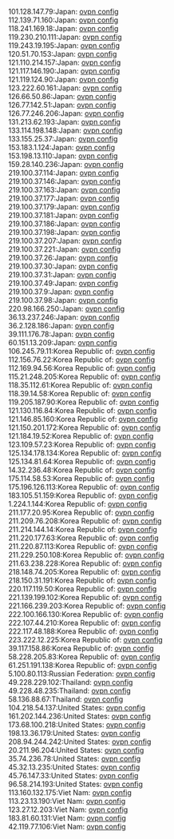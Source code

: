 101.128.147.79:Japan: [ovpn config](vpn/101_128_147_79.ovpn)  
112.139.71.160:Japan: [ovpn config](vpn/112_139_71_160.ovpn)  
118.241.169.18:Japan: [ovpn config](vpn/118_241_169_18.ovpn)  
119.230.210.111:Japan: [ovpn config](vpn/119_230_210_111.ovpn)  
119.243.19.195:Japan: [ovpn config](vpn/119_243_19_195.ovpn)  
120.51.70.153:Japan: [ovpn config](vpn/120_51_70_153.ovpn)  
121.110.214.157:Japan: [ovpn config](vpn/121_110_214_157.ovpn)  
121.117.146.190:Japan: [ovpn config](vpn/121_117_146_190.ovpn)  
121.119.124.90:Japan: [ovpn config](vpn/121_119_124_90.ovpn)  
123.222.60.161:Japan: [ovpn config](vpn/123_222_60_161.ovpn)  
126.66.50.86:Japan: [ovpn config](vpn/126_66_50_86.ovpn)  
126.77.142.51:Japan: [ovpn config](vpn/126_77_142_51.ovpn)  
126.77.246.206:Japan: [ovpn config](vpn/126_77_246_206.ovpn)  
131.213.62.193:Japan: [ovpn config](vpn/131_213_62_193.ovpn)  
133.114.198.148:Japan: [ovpn config](vpn/133_114_198_148.ovpn)  
133.155.25.37:Japan: [ovpn config](vpn/133_155_25_37.ovpn)  
153.183.1.124:Japan: [ovpn config](vpn/153_183_1_124.ovpn)  
153.198.13.110:Japan: [ovpn config](vpn/153_198_13_110.ovpn)  
159.28.140.236:Japan: [ovpn config](vpn/159_28_140_236.ovpn)  
219.100.37.114:Japan: [ovpn config](vpn/219_100_37_114.ovpn)  
219.100.37.146:Japan: [ovpn config](vpn/219_100_37_146.ovpn)  
219.100.37.163:Japan: [ovpn config](vpn/219_100_37_163.ovpn)  
219.100.37.177:Japan: [ovpn config](vpn/219_100_37_177.ovpn)  
219.100.37.179:Japan: [ovpn config](vpn/219_100_37_179.ovpn)  
219.100.37.181:Japan: [ovpn config](vpn/219_100_37_181.ovpn)  
219.100.37.186:Japan: [ovpn config](vpn/219_100_37_186.ovpn)  
219.100.37.198:Japan: [ovpn config](vpn/219_100_37_198.ovpn)  
219.100.37.207:Japan: [ovpn config](vpn/219_100_37_207.ovpn)  
219.100.37.221:Japan: [ovpn config](vpn/219_100_37_221.ovpn)  
219.100.37.26:Japan: [ovpn config](vpn/219_100_37_26.ovpn)  
219.100.37.30:Japan: [ovpn config](vpn/219_100_37_30.ovpn)  
219.100.37.31:Japan: [ovpn config](vpn/219_100_37_31.ovpn)  
219.100.37.49:Japan: [ovpn config](vpn/219_100_37_49.ovpn)  
219.100.37.9:Japan: [ovpn config](vpn/219_100_37_9.ovpn)  
219.100.37.98:Japan: [ovpn config](vpn/219_100_37_98.ovpn)  
220.98.166.250:Japan: [ovpn config](vpn/220_98_166_250.ovpn)  
36.13.237.246:Japan: [ovpn config](vpn/36_13_237_246.ovpn)  
36.2.128.186:Japan: [ovpn config](vpn/36_2_128_186.ovpn)  
39.111.176.78:Japan: [ovpn config](vpn/39_111_176_78.ovpn)  
60.151.13.209:Japan: [ovpn config](vpn/60_151_13_209.ovpn)  
106.245.79.11:Korea Republic of: [ovpn config](vpn/106_245_79_11.ovpn)  
112.156.76.22:Korea Republic of: [ovpn config](vpn/112_156_76_22.ovpn)  
112.169.94.56:Korea Republic of: [ovpn config](vpn/112_169_94_56.ovpn)  
115.21.248.205:Korea Republic of: [ovpn config](vpn/115_21_248_205.ovpn)  
118.35.112.61:Korea Republic of: [ovpn config](vpn/118_35_112_61.ovpn)  
118.39.14.58:Korea Republic of: [ovpn config](vpn/118_39_14_58.ovpn)  
119.205.187.90:Korea Republic of: [ovpn config](vpn/119_205_187_90.ovpn)  
121.130.116.84:Korea Republic of: [ovpn config](vpn/121_130_116_84.ovpn)  
121.146.85.160:Korea Republic of: [ovpn config](vpn/121_146_85_160.ovpn)  
121.150.201.172:Korea Republic of: [ovpn config](vpn/121_150_201_172.ovpn)  
121.184.19.52:Korea Republic of: [ovpn config](vpn/121_184_19_52.ovpn)  
123.109.57.23:Korea Republic of: [ovpn config](vpn/123_109_57_23.ovpn)  
125.134.178.134:Korea Republic of: [ovpn config](vpn/125_134_178_134.ovpn)  
125.134.81.64:Korea Republic of: [ovpn config](vpn/125_134_81_64.ovpn)  
14.32.236.48:Korea Republic of: [ovpn config](vpn/14_32_236_48.ovpn)  
175.114.58.53:Korea Republic of: [ovpn config](vpn/175_114_58_53.ovpn)  
175.196.126.113:Korea Republic of: [ovpn config](vpn/175_196_126_113.ovpn)  
183.105.51.159:Korea Republic of: [ovpn config](vpn/183_105_51_159.ovpn)  
1.224.1.144:Korea Republic of: [ovpn config](vpn/1_224_1_144.ovpn)  
211.177.20.95:Korea Republic of: [ovpn config](vpn/211_177_20_95.ovpn)  
211.209.76.208:Korea Republic of: [ovpn config](vpn/211_209_76_208.ovpn)  
211.214.144.14:Korea Republic of: [ovpn config](vpn/211_214_144_14.ovpn)  
211.220.177.63:Korea Republic of: [ovpn config](vpn/211_220_177_63.ovpn)  
211.220.87.113:Korea Republic of: [ovpn config](vpn/211_220_87_113.ovpn)  
211.229.250.108:Korea Republic of: [ovpn config](vpn/211_229_250_108.ovpn)  
211.63.238.228:Korea Republic of: [ovpn config](vpn/211_63_238_228.ovpn)  
218.148.74.205:Korea Republic of: [ovpn config](vpn/218_148_74_205.ovpn)  
218.150.31.191:Korea Republic of: [ovpn config](vpn/218_150_31_191.ovpn)  
220.117.119.50:Korea Republic of: [ovpn config](vpn/220_117_119_50.ovpn)  
221.139.199.102:Korea Republic of: [ovpn config](vpn/221_139_199_102.ovpn)  
221.166.239.203:Korea Republic of: [ovpn config](vpn/221_166_239_203.ovpn)  
222.100.166.130:Korea Republic of: [ovpn config](vpn/222_100_166_130.ovpn)  
222.107.44.210:Korea Republic of: [ovpn config](vpn/222_107_44_210.ovpn)  
222.117.48.188:Korea Republic of: [ovpn config](vpn/222_117_48_188.ovpn)  
223.222.12.225:Korea Republic of: [ovpn config](vpn/223_222_12_225.ovpn)  
39.117.158.86:Korea Republic of: [ovpn config](vpn/39_117_158_86.ovpn)  
58.228.205.83:Korea Republic of: [ovpn config](vpn/58_228_205_83.ovpn)  
61.251.191.138:Korea Republic of: [ovpn config](vpn/61_251_191_138.ovpn)  
5.100.80.113:Russian Federation: [ovpn config](vpn/5_100_80_113.ovpn)  
49.228.229.102:Thailand: [ovpn config](vpn/49_228_229_102.ovpn)  
49.228.48.235:Thailand: [ovpn config](vpn/49_228_48_235.ovpn)  
58.136.88.67:Thailand: [ovpn config](vpn/58_136_88_67.ovpn)  
104.218.54.137:United States: [ovpn config](vpn/104_218_54_137.ovpn)  
161.202.144.236:United States: [ovpn config](vpn/161_202_144_236.ovpn)  
173.68.100.218:United States: [ovpn config](vpn/173_68_100_218.ovpn)  
198.13.36.179:United States: [ovpn config](vpn/198_13_36_179.ovpn)  
208.94.244.242:United States: [ovpn config](vpn/208_94_244_242.ovpn)  
20.211.96.204:United States: [ovpn config](vpn/20_211_96_204.ovpn)  
35.74.236.78:United States: [ovpn config](vpn/35_74_236_78.ovpn)  
45.32.13.235:United States: [ovpn config](vpn/45_32_13_235.ovpn)  
45.76.147.33:United States: [ovpn config](vpn/45_76_147_33.ovpn)  
96.58.214.193:United States: [ovpn config](vpn/96_58_214_193.ovpn)  
113.160.132.175:Viet Nam: [ovpn config](vpn/113_160_132_175.ovpn)  
113.23.13.190:Viet Nam: [ovpn config](vpn/113_23_13_190.ovpn)  
123.27.12.203:Viet Nam: [ovpn config](vpn/123_27_12_203.ovpn)  
183.81.60.131:Viet Nam: [ovpn config](vpn/183_81_60_131.ovpn)  
42.119.77.106:Viet Nam: [ovpn config](vpn/42_119_77_106.ovpn)  

